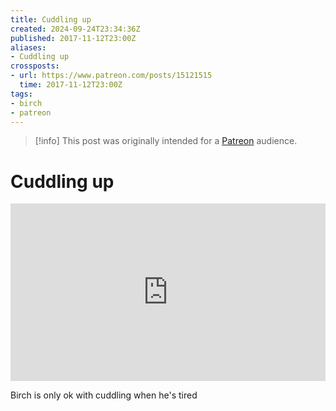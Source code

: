 ```yaml
---
title: Cuddling up
created: 2024-09-24T23:34:36Z
published: 2017-11-12T23:00Z
aliases:
- Cuddling up
crossposts:
- url: https://www.patreon.com/posts/15121515
  time: 2017-11-12T23:00Z
tags:
- birch
- patreon
---
```


> [!info]
> This post was originally intended for a [Patreon](../tags/patreon.md) audience.

# Cuddling up

<div style="padding:56.25% 0 0 0;position:relative;"><iframe src="https://player.vimeo.com/video/578698807?badge=0&amp;autopause=0&amp;player_id=0&amp;app_id=58479" frameborder="0" allow="autoplay; fullscreen; picture-in-picture; clipboard-write" style="position:absolute;top:0;left:0;width:100%;height:100%;" title="Cuddling up"></iframe></div><script src="https://player.vimeo.com/api/player.js"></script>

Birch is only ok with cuddling when he's tired
